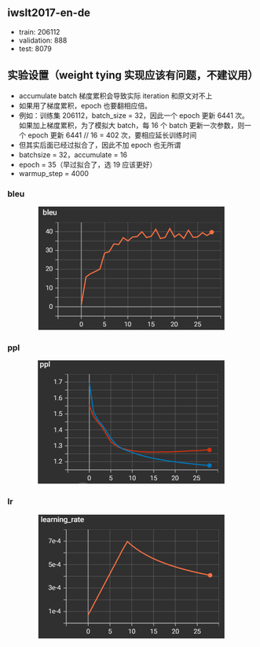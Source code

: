 ## iwslt2017-en-de
- train: 206112
- validation: 888
- test: 8079

## 实验设置（weight tying 实现应该有问题，不建议用）
- accumulate batch 梯度累积会导致实际 iteration 和原文对不上
- 如果用了梯度累积，epoch 也要翻相应倍。
- 例如：训练集 206112，batch_size = 32，因此一个 epoch 更新 6441 次。如果加上梯度累积，为了模拟大 batch，每 16 个 batch 更新一次参数，则一个 epoch 更新 6441 // 16 = 402 次，要相应延长训练时间
- 但其实后面已经过拟合了，因此不加 epoch 也无所谓
- batchsize = 32，accumulate = 16
- epoch = 35（早过拟合了，选 19 应该更好）
- warmup_step = 4000

### bleu
<div style="text-align: center;">
  <img src="./images/bleu.png" alt="bleu" style="width: auto; height: auto;">
</div>

### ppl
<div style="text-align: center;">
  <img src="./images/ppl.png" alt="ppl" style="width: auto; height: auto;">
</div>

### lr
<div style="text-align: center;">
  <img src="./images/lr.png" alt="lr" style="width: auto; height: auto;">
</div>
